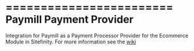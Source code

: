 ========================
Paymill Payment Provider
========================

Integration for Paymill as a Payment Processor Provider for the Ecommerce Module in Sitefinity. 
For more information see the [wiki](https://github.com/Sitefinity/sitefinity-paymill-payment-provider/wiki)
